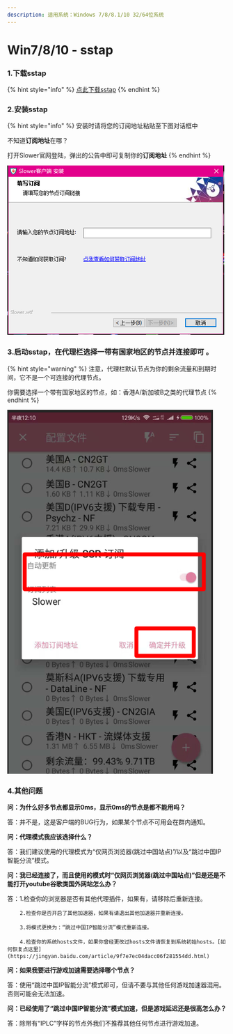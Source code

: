```yaml
---
description: 适用系统：Windows 7/8/8.1/10 32/64位系统
---
```


# Win7/8/10 - sstap

### **1.下载sstap**

{% hint style="info" %}
[点此下载sstap](https://slower.lanzous.com/i9nhu9i)
{% endhint %}

### 2.安装sstap

{% hint style="info" %}
安装时请将您的订阅地址粘贴至下图对话框中

不知道**订阅地址**在哪？

打开Slower官网登陆，弹出的公告中即可复制你的**订阅地址**
{% endhint %}

![](../.gitbook/assets/tu-pian%20%2815%29.png)

### 3.启动sstap，在代理栏选择一带有国家地区的节点并连接即可 。

{% hint style="warning" %}
注意，代理栏默认节点为你的剩余流量和到期时间，它不是一个可连接的代理节点。

你需要选择一个带有国家地区的节点，如：香港A/新加坡B之类的代理节点
{% endhint %}

![](../.gitbook/assets/tu-pian%20%281%29.png)

### 4.其他问题

**问：为什么好多节点都显示0ms，显示0ms的节点是都不能用吗？**

答：并不是，这是客户端的BUG行为，如果某个节点不可用会在群内通知。

**问：代理模式我应该选择什么？**

答：我们建议使用的代理模式为“仅网页浏览器\(跳过中国站点\)”/以及“跳过中国IP智能分流”模式。

**问：我已经连接了，而且使用的模式时“仅网页浏览器\(跳过中国站点\)”但是还是不能打开youtube谷歌类国外网站怎么办？**

答：1.检查你的浏览器是否有其他代理插件，如果有，请移除后重新连接。

        2.检查你是否开启了其他加速器，如果有请退出其他加速器并重新连接。

        3.将模式更换为：“跳过中国IP智能分流”模式重新连接。

        4.检查你的系统hosts文件，如果你曾经更改过hosts文件请恢复到系统初始hosts。[如何恢复点这里](https://jingyan.baidu.com/article/9f7e7ec04dacc06f281554dd.html)

**问：如果我要进行游戏加速需要选择哪个节点？**

答：使用“跳过中国IP智能分流”模式即可，但请不要与其他任何游戏加速器混用。否则可能会无法加速。

**问：已经使用了“跳过中国IP智能分流”模式加速，但是游戏延迟还是很高怎么办？**

答：除带有“IPLC”字样的节点外我们不推荐其他任何节点进行游戏加速。



